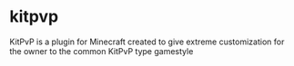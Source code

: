 kitpvp
======

KitPvP is a plugin for Minecraft created to give extreme customization for the owner to the common KitPvP type gamestyle
